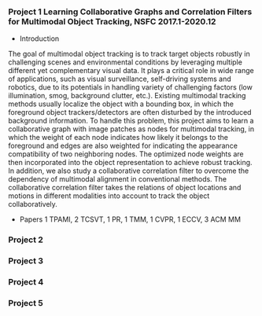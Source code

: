 ### Project 1 Learning Collaborative Graphs and Correlation Filters for Multimodal Object Tracking, NSFC 2017.1-2020.12
- Introduction

The goal of multimodal object tracking is to track target objects robustly in challenging scenes and environmental conditions by leveraging multiple different yet complementary visual data. It plays a critical role in wide range of applications, such as visual surveillance, self-driving systems and robotics, due to its potentials in handling variety of challenging factors (low illumination, smog, background clutter, etc.). Existing multimodal tracking methods usually localize the object with a bounding box, in which the foreground object trackers/detectors are often disturbed by the introduced background information. To handle this problem, this project aims to learn a collaborative graph with image patches as nodes for multimodal tracking, in which the weight of each node indicates how likely it belongs to the foreground and edges are also weighted for indicating the appearance compatibility of two neighboring nodes. The optimized node weights are then incorporated into the object representation to achieve robust tracking. In addition, we also study a collaborative correlation filter to overcome the dependency of multimodal alignment in conventional methods. The collaborative correlation filter takes the relations of object locations and motions in different modalities into account to track the object collaboratively.

- Papers
1 TPAMI, 2 TCSVT, 1 PR, 1 TMM, 1 CVPR, 1 ECCV, 3 ACM MM


### Project 2

### Project 3

### Project 4

### Project 5
